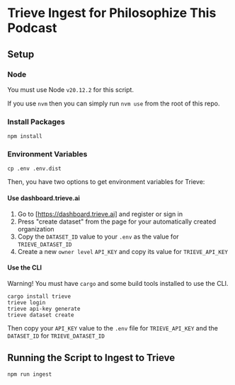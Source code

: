 # Trieve Ingest for Philosophize This Podcast

## Setup

### Node 

You must use Node `v20.12.2` for this script. 

If you use `nvm` then you can simply run `nvm use` from the root of this repo. 

### Install Packages 

`npm install` 

### Environment Variables

```
cp .env .env.dist
```

Then, you have two options to get environment variables for Trieve:

#### Use dashboard.trieve.ai

1. Go to [https://dashboard.trieve.ai] and register or sign in
2. Press "create dataset" from the page for your automatically created organization
3. Copy the `DATASET_ID` value to your `.env` as the value for `TRIEVE_DATASET_ID` 
4. Create a new `owner level` `API_KEY` and copy its value for `TRIEVE_API_KEY`

#### Use the CLI

Warning! You must have `cargo` and some build tools installed to use the CLI. 

```
cargo install trieve 
trieve login
trieve api-key generate
trieve dataset create
```

Then copy your `API_KEY` value to the `.env` file for `TRIEVE_API_KEY` and the `DATASET_ID` for `TRIEVE_DATASET_ID`

## Running the Script to Ingest to Trieve

`npm run ingest`
